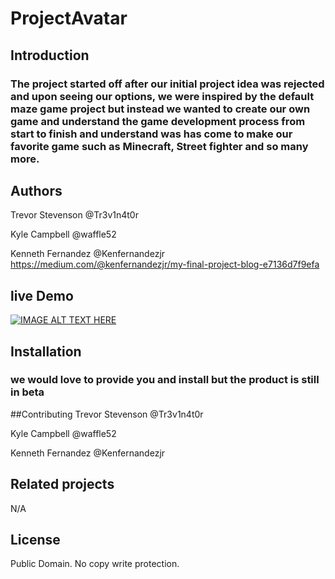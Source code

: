 # ProjectAvatar

## Introduction

### The project started off after our initial project idea was rejected and upon seeing our options, we were inspired by the default maze game project but instead we wanted to create our own game and understand the game development process from start to finish and understand was has come to make our favorite game such as Minecraft, Street fighter and so many more.

## Authors
Trevor Stevenson @Tr3v1n4t0r

Kyle Campbell @waffle52

Kenneth Fernandez @Kenfernandezjr https://medium.com/@kenfernandezjr/my-final-project-blog-e7136d7f9efa

## live Demo
[![IMAGE ALT TEXT HERE](http://img.youtube.com/vi/43BubLL1deI/0.jpg)](https://youtu.be/43BubLL1deI)
## Installation
### we would love to provide you and install but the product is still in beta

##Contributing
Trevor Stevenson @Tr3v1n4t0r

Kyle Campbell @waffle52

Kenneth Fernandez @Kenfernandezjr

## Related projects
N/A

## License
Public Domain. No copy write protection.

